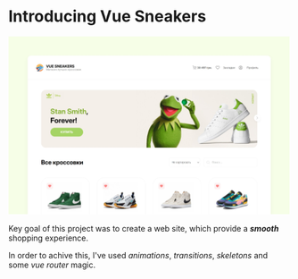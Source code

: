 # Introducing Vue Sneakers
<img src="./img/screenshot.jpg" style="max-width: 100%; margin-left: auto; margin-right: auto;" />
<p>Key goal of this project was to create a web site, which provide a <i><b>smooth</b></i> shopping experience.</p>
<p>In order to achive this, I've used <i>animations</i>, <i>transitions</i>, <i>skeletons</i> and some <i>vue router</i> magic.</p>
